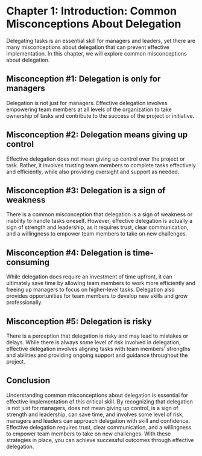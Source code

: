 Chapter 1: Introduction: Common Misconceptions About Delegation
===============================================================

Delegating tasks is an essential skill for managers and leaders, yet there are many misconceptions about delegation that can prevent effective implementation. In this chapter, we will explore common misconceptions about delegation.

Misconception #1: Delegation is only for managers
-------------------------------------------------

Delegation is not just for managers. Effective delegation involves empowering team members at all levels of the organization to take ownership of tasks and contribute to the success of the project or initiative.

Misconception #2: Delegation means giving up control
----------------------------------------------------

Effective delegation does not mean giving up control over the project or task. Rather, it involves trusting team members to complete tasks effectively and efficiently, while also providing oversight and support as needed.

Misconception #3: Delegation is a sign of weakness
--------------------------------------------------

There is a common misconception that delegation is a sign of weakness or inability to handle tasks oneself. However, effective delegation is actually a sign of strength and leadership, as it requires trust, clear communication, and a willingness to empower team members to take on new challenges.

Misconception #4: Delegation is time-consuming
----------------------------------------------

While delegation does require an investment of time upfront, it can ultimately save time by allowing team members to work more efficiently and freeing up managers to focus on higher-level tasks. Delegation also provides opportunities for team members to develop new skills and grow professionally.

Misconception #5: Delegation is risky
-------------------------------------

There is a perception that delegation is risky and may lead to mistakes or delays. While there is always some level of risk involved in delegation, effective delegation involves aligning tasks with team members' strengths and abilities and providing ongoing support and guidance throughout the project.

Conclusion
----------

Understanding common misconceptions about delegation is essential for effective implementation of this critical skill. By recognizing that delegation is not just for managers, does not mean giving up control, is a sign of strength and leadership, can save time, and involves some level of risk, managers and leaders can approach delegation with skill and confidence. Effective delegation requires trust, clear communication, and a willingness to empower team members to take on new challenges. With these strategies in place, you can achieve successful outcomes through effective delegation.
